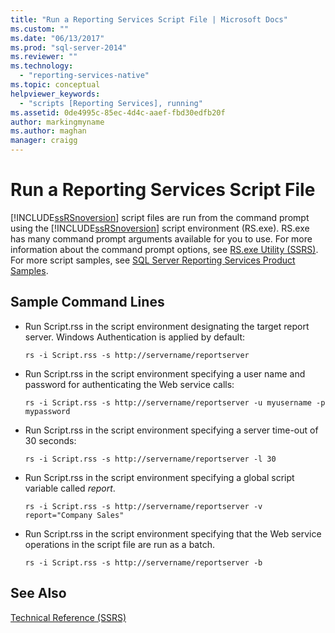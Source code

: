 ```yaml
---
title: "Run a Reporting Services Script File | Microsoft Docs"
ms.custom: ""
ms.date: "06/13/2017"
ms.prod: "sql-server-2014"
ms.reviewer: ""
ms.technology: 
  - "reporting-services-native"
ms.topic: conceptual
helpviewer_keywords: 
  - "scripts [Reporting Services], running"
ms.assetid: 0de4995c-85ec-4d4c-aaef-fbd30edfb20f
author: markingmyname
ms.author: maghan
manager: craigg
---
```

# Run a Reporting Services Script File
  [!INCLUDE[ssRSnoversion](../../includes/ssrsnoversion-md.md)] script files are run from the command prompt using the [!INCLUDE[ssRSnoversion](../../includes/ssrsnoversion-md.md)] script environment (RS.exe). RS.exe has many command prompt arguments available for you to use. For more information about the command prompt options, see [RS.exe Utility &#40;SSRS&#41;](rs-exe-utility-ssrs.md). For more script samples, see [SQL Server Reporting Services Product Samples](https://go.microsoft.com/fwlink/?LinkId=177889).  
  
## Sample Command Lines  
  
-   Run Script.rss in the script environment designating the target report server. Windows Authentication is applied by default:  
  
    ```  
    rs -i Script.rss -s http://servername/reportserver  
    ```  
  
-   Run Script.rss in the script environment specifying a user name and password for authenticating the Web service calls:  
  
    ```  
    rs -i Script.rss -s http://servername/reportserver -u myusername -p mypassword  
    ```  
  
-   Run Script.rss in the script environment specifying a server time-out of 30 seconds:  
  
    ```  
    rs -i Script.rss -s http://servername/reportserver -l 30  
    ```  
  
-   Run Script.rss in the script environment specifying a global script variable called *report*.  
  
    ```  
    rs -i Script.rss -s http://servername/reportserver -v report="Company Sales"  
    ```  
  
-   Run Script.rss in the script environment specifying that the Web service operations in the script file are run as a batch.  
  
    ```  
    rs -i Script.rss -s http://servername/reportserver -b  
    ```  
  
## See Also  
 [Technical Reference &#40;SSRS&#41;](../technical-reference-ssrs.md)  
  
  
